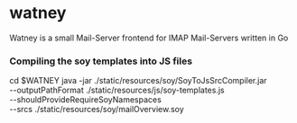 # watney
Watney is a small Mail-Server frontend for IMAP Mail-Servers written in Go


### Compiling the soy templates into JS files
cd $WATNEY
java -jar ./static/resources/soy/SoyToJsSrcCompiler.jar \
    --outputPathFormat ./static/resources/js/soy-templates.js \
    --shouldProvideRequireSoyNamespaces \
    --srcs ./static/resources/soy/mailOverview.soy